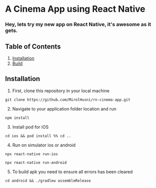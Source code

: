 # A Cinema App using React Native

### Hey, lets try my new app on React Native, it's awesome as it gets.


## Table of Contents

1. [Installation](#installation)
2. [Build](#output)


## Installation

1. First, clone this repository in your local machine

`git clone https://github.com/MirolHusni/rn-cinema-app.git`

2. Navigate to your application folder location and run

`npm install`

3. Install pod for iOS

`cd ios && pod install %% cd ..`

4. Run on simulator ios or android

`npx react-native run-ios`

`npx react-native run-android`

5. To build apk you need to ensure all errors has been cleared

`cd android && ./gradlew assembleRelease`
